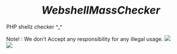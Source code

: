 # $$ Webshell Mass Checker $$

PHP shellz checker ^_^

Note! : We don't Accept any responsibility for any illegal usage.
<img src="https://b.top4top.net/p_10302eqyi1.png">
<br>
<img src="https://c.top4top.net/p_1030c9zga1.png">
